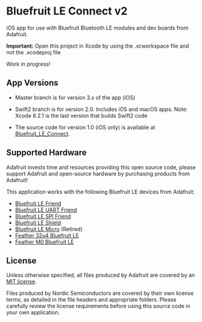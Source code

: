 # Bluefruit LE Connect v2

iOS app for use with Bluefruit Bluetooth LE modules and dev boards from Adafruit.

**Important:** Open this project in Xcode by using the .xcworkspace file and not the .xcodeproj file

Work in progress!

## App Versions

- Master branch is for version 3.x of the app (iOS) 

- Swift2 branch is for version 2.0. Includes iOS and macOS apps. 
Note: Xcode 8.2.1 is the last version that builds Swift2 code

- The source code for version 1.0 (iOS only) is available at [Bluefruit_LE_Connect](https://github.com/adafruit/Bluefruit_LE_Connect).


## Supported Hardware

Adafruit invests time and resources providing this open source code, please support Adafruit and open-source hardware by purchasing products from Adafruit!

This application works with the following Bluefruit LE devices from Adafruit:

- [Bluefruit LE Friend](https://www.adafruit.com/product/2267)
- [Bluefruit LE UART Friend](https://www.adafruit.com/product/2479)
- [Bluefruit LE SPI Friend](https://www.adafruit.com/product/2633)
- [Bluefruit LE Shield](https://www.adafruit.com/products/2746)
- [Bluefruit LE Micro](https://www.adafruit.com/product/2661) (Retired)
- [Feather 32u4 Bluefruit LE](https://www.adafruit.com/product/2829)
- [Feather M0 Bluefruit LE](https://www.adafruit.com/products/2995)

## License

Unless otherwise specified, all files produced by Adafruit are covered by an [MIT license](https://github.com/adafruit/Bluefruit_LE_Connect_Android/blob/master/license.txt).

Files produced by Nordic Semiconductors are covered by their own license terms, as detailed in the file headers and appropriate folders. Please carefully review the license requirements before using this source code in your own application.
